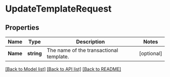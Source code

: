 # UpdateTemplateRequest

## Properties

Name | Type | Description | Notes
------------ | ------------- | ------------- | -------------
**Name** | **string** | The name of the transactional template. |[optional] 

[[Back to Model list]](../README.md#documentation-for-models) [[Back to API list]](../README.md#documentation-for-api-endpoints) [[Back to README]](../README.md)


